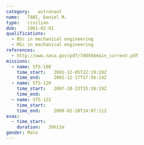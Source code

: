 ```yaml
---
category:	astronaut
name:	TANI, Daniel M.
type:	civilian
dob:	1961-02-01
qualifications:
  - BSc in mechanical engineering
  - MSc in mechanical engineering
references:
  - http://www.nasa.gov/pdf/740566main_current.pdf
missions:
  - name: STS-108
    time_start:   2001-12-05T22:19:28Z
    time_end:     2001-12-17T17:56:14Z
  - name: STS-120
    time_start:   2007-10-23T15:38:19Z
    time_end:     
  - name: STS-122
    time_start:   
    time_end:     2008-02-20T14:07:11Z
evas:
  - time_start: 
    duration:   39h11m
gender:	Male
---
```

